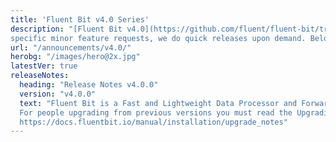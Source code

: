 ```yaml
---
title: 'Fluent Bit v4.0 Series'
description: "[Fluent Bit v4.0](https://github.com/fluent/fluent-bit/tree/master) is the new **stable branch** for production usage. Based on bug reports or
specific minor feature requests, we do quick releases upon demand. Below is a list of the notes for each version."
url: "/announcements/v4.0/"
herobg: "/images/hero@2x.jpg"
latestVer: true
releaseNotes:
  heading: "Release Notes v4.0.0"
  version: "v4.0.0"
  text: "Fluent Bit is a Fast and Lightweight Data Processor and Forwarder for Linux, BSD and OSX. We are proud to announce the availability of Fluent Bit v4.0.0. <br>
  For people upgrading from previous versions you must read the Upgrading Notes section of our documentation:
  https://docs.fluentbit.io/manual/installation/upgrade_notes"
---
```


